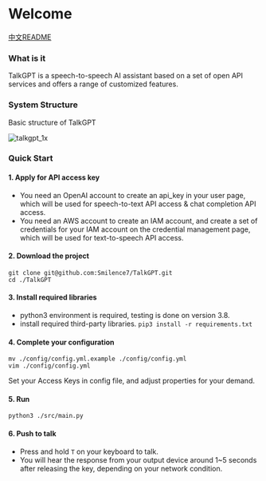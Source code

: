 # Welcome

[中文README](https://github.com/Smilence7/TalkGPT/blob/main/README.zh-CN.md)

### What is it

TalkGPT is a speech-to-speech AI assistant based on a set of open API services and offers a range of customized features.

### System Structure

Basic structure of TalkGPT


![talkgpt_1x](https://user-images.githubusercontent.com/12277570/233575831-0a669fda-a4e9-40b7-a4e8-98ecc437bfa0.png)


### Quick Start

#### 1. Apply for API access key
- You need an OpenAI account to create an api_key in your user page, which will be used for speech-to-text API access & chat completion API access.
- You need an AWS account to create an IAM account, and create a set of credentials for your IAM account on the credential management page, which will be used for text-to-speech API access.

#### 2. Download the project
```shell
git clone git@github.com:Smilence7/TalkGPT.git
cd ./TalkGPT
```

#### 3. Install required libraries  
- python3 environment is required, testing is done on version 3.8.
- install required third-party libraries. `pip3 install -r requirements.txt`

#### 4. Complete your configuration
```shell
mv ./config/config.yml.example ./config/config.yml
vim ./config/config.yml
```
Set your Access Keys in config file, and adjust properties for your demand.

#### 5. Run  
`python3 ./src/main.py`

#### 6. Push to talk
- Press and hold `T` on your keyboard to talk.  
- You will hear the response from your output device around 1~5 seconds after releasing the key, depending on your network condition.
